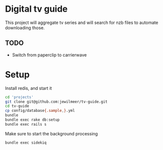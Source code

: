 # Digital tv guide
This project will aggregate tv series and will search for nzb files to automate downloading those.

## TODO
- Switch from paperclip to carrierwave

# Setup
Install redis, and start it
```bash
cd 'projects'
git clone git@github.com:jewilmeer/tv-guide.git
cd tv-guide
cp config/database{.sample,}.yml
bundle
bundle exec rake db:setup
bundle exec rails s
```

Make sure to start the background processing
```bash
bundle exec sidekiq
```
